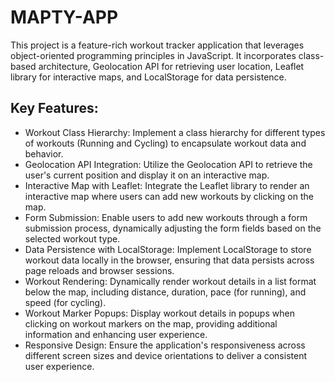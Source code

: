 # MAPTY-APP
This project is a feature-rich workout tracker application that leverages object-oriented programming principles in JavaScript. It incorporates class-based architecture, Geolocation API for retrieving user location, Leaflet library for interactive maps, and LocalStorage for data persistence.


## Key Features:

- Workout Class Hierarchy: Implement a class hierarchy for different types of workouts (Running and Cycling) to encapsulate workout data and behavior.
- Geolocation API Integration: Utilize the Geolocation API to retrieve the user's current position and display it on an interactive map.
- Interactive Map with Leaflet: Integrate the Leaflet library to render an interactive map where users can add new workouts by clicking on the map.
- Form Submission: Enable users to add new workouts through a form submission process, dynamically adjusting the form fields based on the selected workout type.
- Data Persistence with LocalStorage: Implement LocalStorage to store workout data locally in the browser, ensuring that data persists across page reloads and browser sessions.
- Workout Rendering: Dynamically render workout details in a list format below the map, including distance, duration, pace (for running), and speed (for cycling).
- Workout Marker Popups: Display workout details in popups when clicking on workout markers on the map, providing additional information and enhancing user experience.
- Responsive Design: Ensure the application's responsiveness across different screen sizes and device orientations to deliver a consistent user experience.
